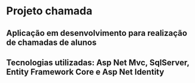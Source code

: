 # Projeto chamada

## Aplicação em desenvolvimento para realização de chamadas de alunos

## Tecnologias utilizadas: Asp Net Mvc, SqlServer, Entity Framework Core e Asp Net Identity
